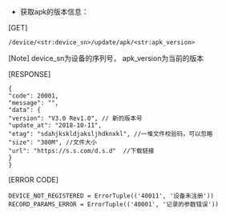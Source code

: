 - 获取apk的版本信息：

[GET]
```
/device/<str:device_sn>/update/apk/<str:apk_version>
```
[Note] device_sn为设备的序列号， apk_version为当前的版本

[RESPONSE]
```
{
"code": 20001, 
"message": "", 
"data": {
"version": "V3.0 Rev1.0", // 新的版本号
"update_at": "2018-10-11",
"etag": "sdahjkskldjaksljhdknxkl", //一堆文件校验码，可以忽略
"size": "300M", //文件大小
"url": "https://s.s.com/d.s.d"  //下载链接
}
}
```
[ERROR CODE]
```
DEVICE_NOT_REGISTERED = ErrorTuple(('40011', '设备未注册'))
RECORD_PARAMS_ERROR = ErrorTuple(('40001', '记录的参数错误'))
```